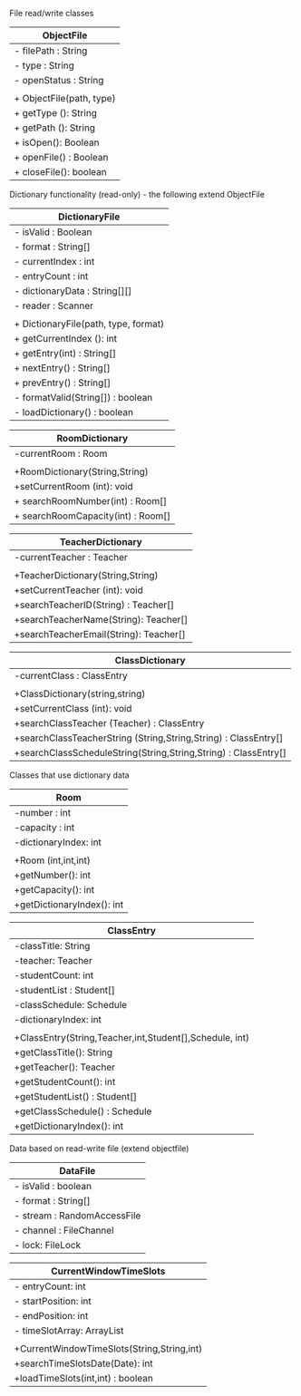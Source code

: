 File read/write classes

| ObjectFile |
| ---------- |
| - filePath : String |
| - type : String |
| - openStatus : String |
||
|+ ObjectFile(path, type)|
|+ getType (): String|
|+ getPath (): String|
|+ isOpen(): Boolean|
|+ openFile() : Boolean|
|+ closeFile(): boolean|

Dictionary functionality (read-only) - the following extend ObjectFile

|DictionaryFile|
|----------|
|- isValid : Boolean|
|- format : String[]|
|- currentIndex : int|
|- entryCount : int|
|- dictionaryData : String[][]|
|- reader : Scanner |
|  |
|+ DictionaryFile(path, type, format)|
|+ getCurrentIndex (): int|
|+ getEntry(int) : String[]|
|+ nextEntry() : String[] |
|+ prevEntry() : String[] |
|- formatValid(String[]) : boolean|
|- loadDictionary() : boolean|

RoomDictionary|
|----------|
|-currentRoom : Room|
|  |
|+RoomDictionary(String,String)|
|+setCurrentRoom (int): void|
|+ searchRoomNumber(int) : Room[]|
|+ searchRoomCapacity(int) : Room[]|

|TeacherDictionary|
|----------|
|-currentTeacher : Teacher|
| |
|+TeacherDictionary(String,String)|
|+setCurrentTeacher (int): void|
|+searchTeacherID(String) : Teacher[]|
|+searchTeacherName(String): Teacher[]|
|+searchTeacherEmail(String): Teacher[]|

|ClassDictionary|
|----------|
|-currentClass : ClassEntry|
| |
|+ClassDictionary(string,string)|
|+setCurrentClass (int): void|
|+searchClassTeacher (Teacher) : ClassEntry|
|+searchClassTeacherString (String,String,String) : ClassEntry[]|
|+searchClassScheduleString(String,String,String) : ClassEntry[]|

Classes that use dictionary data

|Room|
|----------|
|-number : int|
|-capacity : int|
|-dictionaryIndex: int|
| |
|+Room (int,int,int)|
|+getNumber(): int|
|+getCapacity(): int|
|+getDictionaryIndex(): int|

|ClassEntry|
|----------|
|-classTitle: String|
|-teacher: Teacher|
|-studentCount: int|
|-studentList : Student[]|
|-classSchedule: Schedule|
|-dictionaryIndex: int|
| |
|+ClassEntry(String,Teacher,int,Student[],Schedule, int)|
|+getClassTitle(): String|
|+getTeacher(): Teacher|
|+getStudentCount(): int|
|+getStudentList() : Student[]|
|+getClassSchedule() : Schedule|
|+getDictionaryIndex(): int|




Data based on read-write file (extend objectfile)

|DataFile|
|----------|
|- isValid : boolean|
|- format : String[]|
|- stream : RandomAccessFile|
|- channel : FileChannel|
|- lock: FileLock|

|CurrentWindowTimeSlots|
|----------|
|- entryCount: int|
|- startPosition: int|
|- endPosition: int|
|- timeSlotArray: ArrayList|
| |
|+CurrentWindowTimeSlots(String,String,int)|
|+searchTimeSlotsDate(Date): int|
|+loadTimeSlots(int,int) : boolean|

